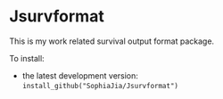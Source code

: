 Jsurvformat
===========
This is my work related survival output format package. 

To install:

* the latest development version: `install_github("SophiaJia/Jsurvformat")`

